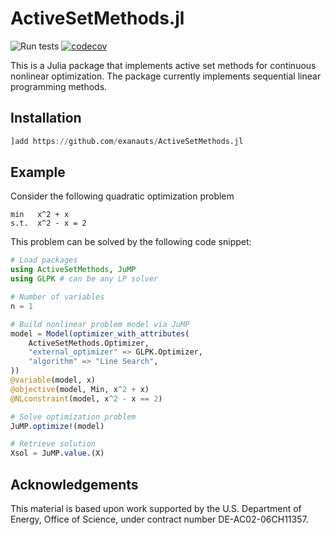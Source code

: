# ActiveSetMethods.jl
![Run tests](https://github.com/exanauts/ActiveSetMethods/workflows/Run%20tests/badge.svg?branch=master)
[![codecov](https://codecov.io/gh/exanauts/ActiveSetMethods/branch/master/graph/badge.svg)](https://codecov.io/gh/exanauts/ActiveSetMethods)

This is a Julia package that implements active set methods for continuous nonlinear optimization.
The package currently implements sequential linear programming methods.

## Installation

```julia
]add https://github.com/exanauts/ActiveSetMethods.jl
```

## Example

Consider the following quadratic optimization problem

```
min   x^2 + x 
s.t.  x^2 - x = 2
```

This problem can be solved by the following code snippet:
```julia
# Load packages
using ActiveSetMethods, JuMP
using GLPK # can be any LP solver

# Number of variables
n = 1

# Build nonlinear problem model via JuMP
model = Model(optimizer_with_attributes(
    ActiveSetMethods.Optimizer, 
    "external_optimizer" => GLPK.Optimizer,
    "algorithm" => "Line Search",
))
@variable(model, x)
@objective(model, Min, x^2 + x)
@NLconstraint(model, x^2 - x == 2)

# Solve optimization problem
JuMP.optimize!(model)

# Retrieve solution
Xsol = JuMP.value.(X)
```

## Acknowledgements

This material is based upon work supported by the U.S. Department of Energy, Office of Science, under contract number DE-AC02-06CH11357.
